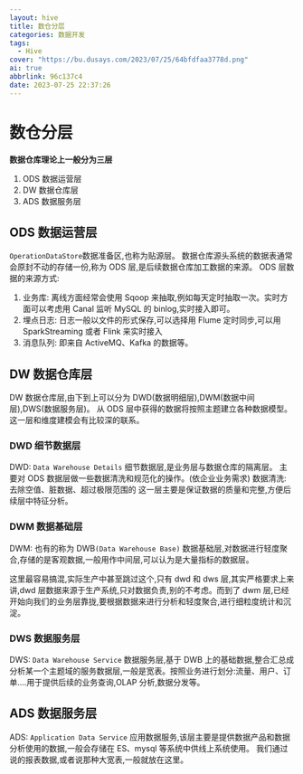 ```yaml
---
layout: hive
title: 数仓分层
categories: 数据开发
tags:
  - Hive
cover: "https://bu.dusays.com/2023/07/25/64bfdfaa3778d.png"
ai: true
abbrlink: 96c137c4
date: 2023-07-25 22:37:26
---
```


# 数仓分层

**数据仓库理论上一般分为三层**

1. ODS 数据运营层
2. DW 数据仓库层
3. ADS 数据服务层

## **ODS** 数据运营层

`OperationDataStore`数据准备区,也称为贴源层。
数据仓库源头系统的数据表通常会原封不动的存储一份,称为 ODS 层,是后续数据仓库加工数据的来源。
ODS 层数据的来源方式:

1. 业务库: 离线方面经常会使用 Sqoop 来抽取,例如每天定时抽取一次。实时方面可以考虑用 Canal 监听 MySQL 的 binlog,实时接入即可。
2. 埋点日志: 日志一般以文件的形式保存,可以选择用 Flume 定时同步,可以用 SparkStreaming 或者 Flink 来实时接入
3. 消息队列: 即来自 ActiveMQ、Kafka 的数据等。

## **DW** 数据仓库层

DW 数据仓库层,由下到上可以分为 DWD(数据明细层),DWM(数据中间层),DWS(数据服务层)。
从 ODS 层中获得的数据将按照主题建立各种数据模型。这一层和维度建模会有比较深的联系。

### **DWD** 细节数据层

DWD: `Data Warehouse Details` 细节数据层,是业务层与数据仓库的隔离层。
主要对 ODS 数据层做一些数据清洗和规范化的操作。(依企业业务需求)
数据清洗: 去除空值、脏数据、超过极限范围的
这一层主要是保证数据的质量和完整,方便后续层中特征分析。

### **DWM** 数据基础层

DWM: 也有的称为 DWB`(Data Warehouse Base)` 数据基础层,对数据进行轻度聚合,存储的是客观数据,一般用作中间层,可以认为是大量指标的数据层。

这里最容易搞混,实际生产中甚至跳过这个,只有 dwd 和 dws 层,其实严格要求上来讲,dwd 层数据来源于生产系统,只对数据负责,别的不考虑。而到了 dwm 层,已经开始向我们的业务层靠拢,要根据数据来进行分析和轻度聚合,进行细粒度统计和沉淀。

### **DWS** 数据服务层

DWS: `Data Warehouse Service` 数据服务层,基于 DWB 上的基础数据,整合汇总成分析某一个主题域的服务数据层,一般是宽表。按照业务进行划分:流量、用户、订单....用于提供后续的业务查询,OLAP 分析,数据分发等。

## **ADS** 数据服务层

ADS: `Application Data Service` 应用数据服务,该层主要是提供数据产品和数据分析使用的数据,一般会存储在 ES、mysql 等系统中供线上系统使用。
我们通过说的报表数据,或者说那种大宽表,一般就放在这里。
